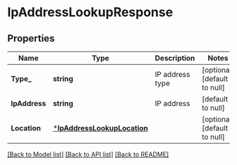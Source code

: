 # IpAddressLookupResponse

## Properties
Name | Type | Description | Notes
------------ | ------------- | ------------- | -------------
**Type_** | **string** | IP address type | [optional] [default to null]
**IpAddress** | **string** | IP address | [default to null]
**Location** | [***IpAddressLookupLocation**](IPAddressLookupLocation.md) |  | [optional] [default to null]

[[Back to Model list]](../README.md#documentation-for-models) [[Back to API list]](../README.md#documentation-for-api-endpoints) [[Back to README]](../README.md)


